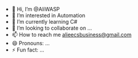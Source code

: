 - 👋 Hi, I’m @AliWASP
- 👀 I’m interested in Automation
- 🌱 I’m currently learning C#
- 💞️ I’m looking to collaborate on ...
- 📫 How to reach me alieecsbusiness@gmail.com
- 😄 Pronouns: ...
- ⚡ Fun fact: ...

<!---
AliWASP/AliWASP is a ✨ special ✨ repository because its `README.md` (this file) appears on your GitHub profile.
You can click the Preview link to take a look at your changes.
--->
